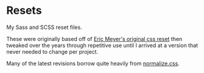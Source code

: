 Resets
======

My Sass and SCSS reset files.

These were originally based off of [Eric Meyer's original css
reset](http://meyerweb.com/eric/tools/css/reset/) then tweaked over the years
through repetitive use until I arrived at a version that never needed to change
per project.

Many of the latest revisions borrow quite heavily from
[normalize.css](http://github.com/necolas/normalize.css).
